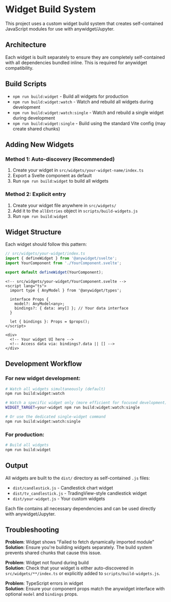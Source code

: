 # Widget Build System

This project uses a custom widget build system that creates self-contained JavaScript modules for use with anywidget/Jupyter.

## Architecture

Each widget is built separately to ensure they are completely self-contained with all dependencies bundled inline. This is required for anywidget compatibility.

## Build Scripts

- `npm run build:widget` - Build all widgets for production
- `npm run build:widget:watch` - Watch and rebuild all widgets during development
- `npm run build:widget:watch:single` - Watch and rebuild a single widget during development  
- `npm run build:widget:single` - Build using the standard Vite config (may create shared chunks)

## Adding New Widgets

### Method 1: Auto-discovery (Recommended)
1. Create your widget in `src/widgets/your-widget-name/index.ts`
2. Export a Svelte component as default
3. Run `npm run build:widget` to build all widgets

### Method 2: Explicit entry
1. Create your widget file anywhere in `src/widgets/`
2. Add it to the `allEntries` object in `scripts/build-widgets.js`
3. Run `npm run build:widget`

## Widget Structure

Each widget should follow this pattern:

```typescript
// src/widgets/your-widget/index.ts
import { defineWidget } from '@anywidget/svelte';
import YourComponent from './YourComponent.svelte';

export default defineWidget(YourComponent);
```

```svelte
<!-- src/widgets/your-widget/YourComponent.svelte -->
<script lang="ts">
  import type { AnyModel } from '@anywidget/types';

  interface Props {
    model?: AnyModel<any>;
    bindings?: { data: any[] }; // Your data interface
  }

  let { bindings }: Props = $props();
</script>

<div>
  <!-- Your widget UI here -->
  <!-- Access data via: bindings?.data || [] -->
</div>
```

## Development Workflow

### For new widget development:
```bash
# Watch all widgets simultaneously (default)
npm run build:widget:watch

# Watch a specific widget only (more efficient for focused development)
WIDGET_TARGET=your-widget npm run build:widget:watch:single

# Or use the dedicated single-widget command
npm run build:widget:watch:single
```

### For production:
```bash
# Build all widgets
npm run build:widget
```

## Output

All widgets are built to the `dist/` directory as self-contained `.js` files:
- `dist/candlestick.js` - Candlestick chart widget
- `dist/tv_candlestick.js` - TradingView-style candlestick widget
- `dist/your-widget.js` - Your custom widgets

Each file contains all necessary dependencies and can be used directly with anywidget/Jupyter.

## Troubleshooting

**Problem**: Widget shows "Failed to fetch dynamically imported module"  
**Solution**: Ensure you're building widgets separately. The build system prevents shared chunks that cause this issue.

**Problem**: Widget not found during build  
**Solution**: Check that your widget is either auto-discovered in `src/widgets/**/index.ts` or explicitly added to `scripts/build-widgets.js`.

**Problem**: TypeScript errors in widget  
**Solution**: Ensure your component props match the anywidget interface with optional `model` and `bindings` props.